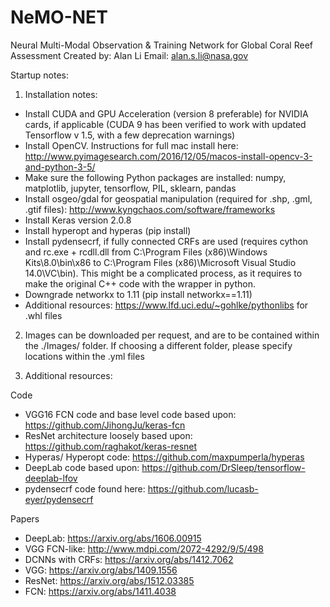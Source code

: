 # NeMO-NET
Neural Multi-Modal Observation & Training Network for Global Coral Reef Assessment
Created by: Alan Li
Email: alan.s.li@nasa.gov

Startup notes:
1) Installation notes:
  - Install CUDA and GPU Acceleration (version 8 preferable) for NVIDIA cards, if applicable (CUDA 9 has been verified to work with updated Tensorflow v 1.5, with a few deprecation warnings)
  - Install OpenCV. Instructions for full mac install here: http://www.pyimagesearch.com/2016/12/05/macos-install-opencv-3-and-python-3-5/
  - Make sure the following Python packages are installed: numpy, matplotlib, jupyter, tensorflow, PIL, sklearn, pandas
  - Install osgeo/gdal for geospatial manipulation (required for .shp, .gml, .gtif files): http://www.kyngchaos.com/software/frameworks
  - Install Keras version 2.0.8
  - Install hyperopt and hyperas (pip install)
  - Install pydensecrf, if fully connected CRFs are used (requires cython and rc.exe + rcdll.dll from C:\Program Files (x86)\Windows Kits\8.0\bin\x86 to C:\Program Files (x86)\Microsoft Visual Studio 14.0\VC\bin). This might be a complicated process, as it requires to make the original C++ code with the wrapper in python.
  - Downgrade networkx to 1.11 (pip install networkx==1.11)
  - Additional resources: https://www.lfd.uci.edu/~gohlke/pythonlibs for .whl files

2) Images can be downloaded per request, and are to be contained within the ./Images/ folder. If choosing a different folder, please specify locations within the .yml files

3) Additional resources:

Code
  - VGG16 FCN code and base level code based upon: https://github.com/JihongJu/keras-fcn
  - ResNet architecture loosely based upon: https://github.com/raghakot/keras-resnet
  - Hyperas/ Hyperopt code: https://github.com/maxpumperla/hyperas
  - DeepLab code based upon: https://github.com/DrSleep/tensorflow-deeplab-lfov
  - pydensecrf code found here: https://github.com/lucasb-eyer/pydensecrf

 Papers
  - DeepLab: https://arxiv.org/abs/1606.00915
  - VGG FCN-like: http://www.mdpi.com/2072-4292/9/5/498
  - DCNNs with CRFs: https://arxiv.org/abs/1412.7062
  - VGG: https://arxiv.org/abs/1409.1556
  - ResNet: https://arxiv.org/abs/1512.03385
  - FCN: https://arxiv.org/abs/1411.4038
